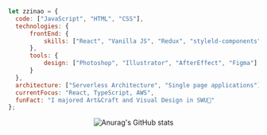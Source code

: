 

<!--   <h3>🍀 </h3>
  <h3> Tech Stack </h3>
<p><img src="https://img.shields.io/badge/HTML5-E34F26?style=flat&logo=html5&logoColor=white"/>&nbsp;&nbsp;<img src="https://img.shields.io/badge/CSS3-1572B6?style=flat&logo=css3&logoColor=white"/>&nbsp;&nbsp;<img src="https://img.shields.io/badge/JavaScript-gray?style=flat&logo=JavaScript&logoColor=F7DF1E"/>&nbsp;&nbsp;<img src="https://img.shields.io/badge/React-white?style=flat&logo=React&logoColor=61DAFB"/>&nbsp;&nbsp;<img src="https://img.shields.io/badge/Redux-pink?style=flat&logo=Redux&logoColor=764ABC"/></p>
  </div> -->
  
  ```javascript
let zzinao = {
    code: ["JavaScript", "HTML", "CSS"],
    technologies: {
        frontEnd: {
            skills: ["React", "Vanilla JS", "Redux", "styleld-components"],
        },
        tools: {
            design: ["Photoshop", "Illustrator", "AfterEffect", "Figma"]
        }
    },
    architecture: ["Serverless Architecture", "Single page applications"],
    currentFocus: "React, TypeScript, AWS",
    funFact: "I majored Art&Craft and Visual Design in SWU🧐"
};
```
<div align="center">
  
![Anurag's GitHub stats](https://github-readme-stats.vercel.app/api?username=zzinao&show_icons=true&theme=calm)
<!-- ![Top Langs](https://github-readme-stats.vercel.app/api/top-langs/?username=zzinao&layout=compact&theme=calm) -->
  
  </div>

<!--
**zzinao/zzinao** is a ✨ _special_ ✨ repository because its `README.md` (this file) appears on your GitHub profile.

Here are some ideas to get you started:

- 🔭 I’m currently working on ...
- 🌱 I’m currently learning ...
- 👯 I’m looking to collaborate on ...
- 🤔 I’m looking for help with ...
- 💬 Ask me about ...
- 📫 How to reach me: ...
- 😄 Pronouns: ...
- ⚡ Fun fact: ...
-->

